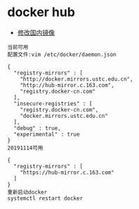 # docker hub
- [修改国内镜像](https://www.cnblogs.com/lovesKey/p/11335619.html)
```
当前可用
配置文件:vim /etc/docker/daemon.json

{
  "registry-mirrors" : [
    "http://docker.mirrors.ustc.edu.cn",
    "http://hub-mirror.c.163.com",
    "registry.docker-cn.com"
  ],
  "insecure-registries" : [
    "registry.docker-cn.com",
    "docker.mirrors.ustc.edu.cn"
  ],
  "debug" : true,
  "experimental" : true
}
20191114可用

{
  "registry-mirrors" : [
    "https://hub-mirror.c.163.com"
  ]
}
重新启动docker
systemctl restart docker
```